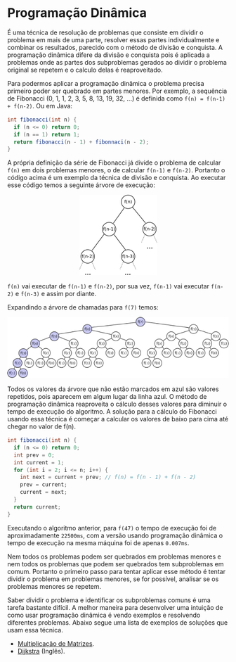 # Programação Dinâmica

É uma técnica de resolução de problemas que consiste em dividir o problema em mais de uma parte, resolver essas partes individualmente e combinar os resultados, parecido com o método de divisão e conquista. A programação dinâmica difere da divisão e conquista pois é aplicada a problemas onde as partes dos subproblemas gerados ao dividir o problema original se repetem e o calculo delas é reaproveitado.

Para podermos aplicar a programação dinâmica o problema precisa primeiro poder ser quebrado em partes menores. Por exemplo, a sequência de Fibonacci (0, 1, 1, 2, 3, 5, 8, 13, 19, 32, ...) é definida como `f(n) = f(n-1) + f(n-2)`. Ou em Java:

```Java
int fibonacci(int n) {
  if (n <= 0) return 0;
  if (n == 1) return 1;
  return fibonacci(n - 1) + fibonnaci(n - 2);
}
```

A própria definição da série de Fibonacci já divide o problema de calcular `f(n)` em dois problemas menores, o de calcular `f(n-1)` e `f(n-2)`. Portanto o código acima é um exemplo da técnica de divisão e conquista. Ao executar esse código temos a seguinte árvore de execução:

<p align="center"><img src="imgs/fibonacci.png?raw=true" alt="Fibonacci Tree" title="Fibonacci Tree"></p>

`f(n)` vai executar de `f(n-1)` e `f(n-2)`, por sua vez, `f(n-1)` vai executar `f(n-2)` e `f(n-3)` e assim por diante.

Expandindo a árvore de chamadas para `f(7)` temos:

<p align="center"><img src="imgs/fibonacci7.png?raw=true" alt="Expanded Fibonacci Tree for f(7)" title="Expanded Fibonacci Tree for f(7)"></p>

Todos os valores da árvore que não estão marcados em azul são valores repetidos, pois aparecem em algum lugar da linha azul. O método de programação dinâmica reaproveita o cálculo desses valores para diminuir o tempo de execução do algoritmo. A solução para a cálculo do Fibonacci usando essa técnica é começar a calcular os valores de baixo para cima até chegar no valor de f(n).

```Java
int fibonacci(int n) {
  if (n <= 0) return 0;
  int prev = 0;
  int current = 1;
  for (int i = 2; i <= n; i++) {
    int next = current + prev; // f(n) = f(n - 1) + f(n - 2)
    prev = current;
    current = next;
  }
  return current;
}
```
Executando o algoritmo anterior, para `f(47)` o tempo de execução foi de aproximadamente `22500ms`, com a versão usando programação dinâmica o tempo de execução na mesma máquina foi de apenas `0.007ms`.

Nem todos os problemas podem ser quebrados em problemas menores e nem todos os problemas que podem ser quebrados tem subproblemas em comum. Portanto o primeiro passo para tentar aplicar esse método é tentar dividir o problema em problemas menores, se for possível, analisar se os problemas menores se repetem.

Saber dividir o problema e identificar os subproblemas comuns é uma tarefa bastante difícil. A melhor maneira para desenvolver uma intuição de como usar programação dinâmica é vendo exemplos e resolvendo diferentes problemas. Abaixo segue uma lista de exemplos de soluções que usam essa técnica.

 * [Multiplicação de Matrizes](https://pt.wikipedia.org/wiki/Programa%C3%A7%C3%A3o_din%C3%A2mica#Exemplo_Multiplica.C3.A7.C3.A3o_de_Cadeia_de_Matrizes_.5B2.5D).
 * [Dijkstra](https://en.wikipedia.org/wiki/Dijkstra's_algorithm) (Inglês).
